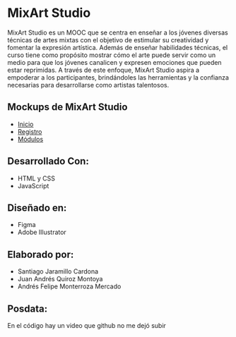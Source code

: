 # MixArt Studio
MixArt Studio es un MOOC que se centra en enseñar a los jóvenes diversas técnicas de artes mixtas con el objetivo de estimular su creatividad y fomentar la expresión artística. Además de enseñar habilidades técnicas, el curso tiene como propósito mostrar cómo el arte puede servir como un medio para que los jóvenes canalicen y expresen emociones que pueden estar reprimidas. A través de este enfoque, MixArt Studio aspira a empoderar a los participantes, brindándoles las herramientas y la confianza necesarias para desarrollarse como artistas talentosos.

## Mockups de MixArt Studio
- <a href="https://github.com/user-attachments/assets/1871e533-d50e-44a1-8ec6-414799f22df7">Inicio</a>
- <a href="https://github.com/user-attachments/assets/9d661f60-fbb6-4f01-90d8-88ed11d5ca7a">Registro</a>
- <a href="">Módulos</a>

## Desarrollado Con:
- HTML y CSS
- JavaScript

## Diseñado en:
- Figma
- Adobe Illustrator

## Elaborado por:
 - Santiago Jaramillo Cardona
 - Juan Andrés Quiroz Montoya
 - Andrés Felipe Monterroza Mercado

## Posdata:
En el código hay un video que github no me dejó subir
